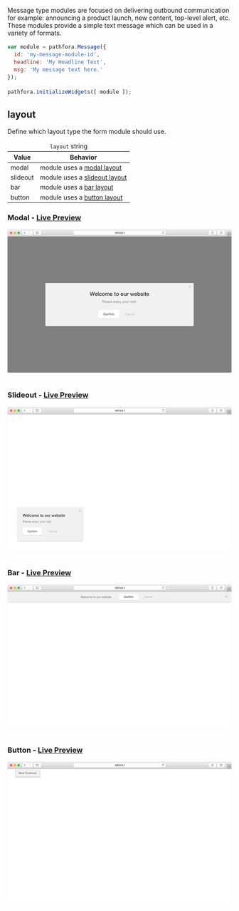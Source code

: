 Message type modules are focused on delivering outbound communication for example: announcing a product launch, new content, top-level alert, etc. These modules provide a simple text message which can be used in a variety of formats.

``` javascript
var module = pathfora.Message({
  id: 'my-message-module-id',
  headline: 'My Headline Text',
  msg: 'My message text here.'
});

pathfora.initializeWidgets([ module ]);
```

## layout

Define which layout type the form module should use.

<table>
  <thead>
    <tr>
      <td colspan="2" align="center"><code>layout</code> string</td>
    </tr>
    <tr>
      <th>Value</th>
      <th>Behavior</th>
    </tr>
  </thead>
  
  <tr>
    <td>modal</td>
    <td>module uses a <a href="../../layouts/modal">modal layout</a></td>
  </tr>
  <tr>
    <td>slideout</td>
    <td>module uses a <a href="../../layouts/slideout">slideout layout</a></td>
  </tr>
  <tr>
    <td>bar</td>
    <td>module uses a <a href="../../layouts/bar">bar layout</a></td>
  </tr>
  <tr>
    <td>button</td>
    <td>module uses a <a href="../../layouts/button">button layout</a></td>
  </tr>
</table>

<h3>Modal - <a href="../../examples/preview/types/message/modal.html" target="_blank">Live Preview</a></h3>

![Modal Message Module](../examples/img/types/message/modal.png)

<pre data-src="../../examples/src/types/message/modal.js"></pre>


<h3>Slideout - <a href="../../examples/preview/types/message/slideout.html" target="_blank">Live Preview</a></h3>

![Slideout Message Module](../examples/img/types/message/slideout.png)

<pre data-src="../../examples/src/types/message/slideout.js"></pre>


<h3>Bar - <a href="../../examples/preview/types/message/bar.html" target="_blank">Live Preview</a></h3>

![Bar Message Module](../examples/img/types/message/bar.png)

<pre data-src="../../examples/src/types/message/bar.js"></pre>


<h3>Button - <a href="../../examples/preview/types/message/button.html" target="_blank">Live Preview</a></h3>

![Button Message Module](../examples/img/types/message/button.png)

<pre data-src="../../examples/src/types/message/button.js"></pre>
